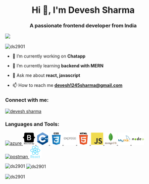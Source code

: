 <h1 align="center">Hi 👋, I'm Devesh Sharma</h1>
<h3 align="center">A passionate frontend developer from India</h3>

<img src="![ef2db0885d94fd149a4b7914923bb2a3](https://github.com/DS2901/DS2901/assets/107350736/0a627ac0-ce16-4e51-9863-943c155a6d79)"/>

<p align="left"> <img src="https://komarev.com/ghpvc/?username=ds2901&label=Profile%20views&color=0e75b6&style=flat" alt="ds2901" /> </p>

- 🔭 I’m currently working on **Chatapp**

- 🌱 I’m currently learning **backend with MERN**

- 💬 Ask me about **react, javascript**

- 📫 How to reach me **devesh1245sharma@gmail.com**

<h3 align="left">Connect with me:</h3>
<p align="left">
<a href="[https://linkedin.com/in/devesh sharma](https://www.linkedin.com/in/devesh-sharma-2787a3221/)" target="blank"><img align="center" src="https://raw.githubusercontent.com/rahuldkjain/github-profile-readme-generator/master/src/images/icons/Social/linked-in-alt.svg" alt="devesh sharma" height="30" width="40" /></a>
</p>

<h3 align="left">Languages and Tools:</h3>
<p align="left"> <a href="https://azure.microsoft.com/en-in/" target="_blank" rel="noreferrer"> <img src="https://www.vectorlogo.zone/logos/microsoft_azure/microsoft_azure-icon.svg" alt="azure" width="40" height="40"/> </a> <a href="https://getbootstrap.com" target="_blank" rel="noreferrer"> <img src="https://raw.githubusercontent.com/devicons/devicon/master/icons/bootstrap/bootstrap-plain-wordmark.svg" alt="bootstrap" width="40" height="40"/> </a> <a href="https://www.w3schools.com/cpp/" target="_blank" rel="noreferrer"> <img src="https://raw.githubusercontent.com/devicons/devicon/master/icons/cplusplus/cplusplus-original.svg" alt="cplusplus" width="40" height="40"/> </a> <a href="https://www.w3schools.com/css/" target="_blank" rel="noreferrer"> <img src="https://raw.githubusercontent.com/devicons/devicon/master/icons/css3/css3-original-wordmark.svg" alt="css3" width="40" height="40"/> </a> <a href="https://expressjs.com" target="_blank" rel="noreferrer"> <img src="https://raw.githubusercontent.com/devicons/devicon/master/icons/express/express-original-wordmark.svg" alt="express" width="40" height="40"/> </a> <a href="https://www.w3.org/html/" target="_blank" rel="noreferrer"> <img src="https://raw.githubusercontent.com/devicons/devicon/master/icons/html5/html5-original-wordmark.svg" alt="html5" width="40" height="40"/> </a> <a href="https://developer.mozilla.org/en-US/docs/Web/JavaScript" target="_blank" rel="noreferrer"> <img src="https://raw.githubusercontent.com/devicons/devicon/master/icons/javascript/javascript-original.svg" alt="javascript" width="40" height="40"/> </a> <a href="https://www.mongodb.com/" target="_blank" rel="noreferrer"> <img src="https://raw.githubusercontent.com/devicons/devicon/master/icons/mongodb/mongodb-original-wordmark.svg" alt="mongodb" width="40" height="40"/> </a> <a href="https://www.mysql.com/" target="_blank" rel="noreferrer"> <img src="https://raw.githubusercontent.com/devicons/devicon/master/icons/mysql/mysql-original-wordmark.svg" alt="mysql" width="40" height="40"/> </a> <a href="https://nodejs.org" target="_blank" rel="noreferrer"> <img src="https://raw.githubusercontent.com/devicons/devicon/master/icons/nodejs/nodejs-original-wordmark.svg" alt="nodejs" width="40" height="40"/> </a> <a href="https://postman.com" target="_blank" rel="noreferrer"> <img src="https://www.vectorlogo.zone/logos/getpostman/getpostman-icon.svg" alt="postman" width="40" height="40"/> </a> <a href="https://reactjs.org/" target="_blank" rel="noreferrer"> <img src="https://raw.githubusercontent.com/devicons/devicon/master/icons/react/react-original-wordmark.svg" alt="react" width="40" height="40"/> </a> </p>

<p><img align="left" src="https://github-readme-stats.vercel.app/api/top-langs?username=ds2901&show_icons=true&locale=en&layout=compact" alt="ds2901" /></p>

<p>&nbsp;<img align="center" src="https://github-readme-stats.vercel.app/api?username=ds2901&show_icons=true&locale=en" alt="ds2901" /></p>

<p><img align="center" src="https://github-readme-streak-stats.herokuapp.com/?user=ds2901&" alt="ds2901" /></p>
